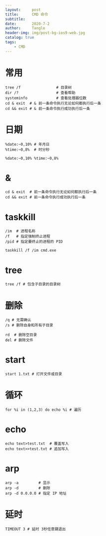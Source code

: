 ```yaml
---
layout:     post
title:      CMD 命令
subtitle:   
date:       2020-7-2
author:     Tangle
header-img: img/post-bg-ios9-web.jpg
catalog: true
tags:
    - CMD
---
```


# 常用

```
tree /f                # 目录树
dir /?                 # 查看帮助
systeminfo             # 查看处理器位数
cd & exit  # & 前一条命令执行无论如何都执行后一条
cd && exit # & 前一条命令执行成功执行后一条
```

# 日期

```
%date:~0,10% # 年月日
%time:~0,8%  # 时分秒
```

```
%date:~0,10% %time:~0,8%
```

# &

```
cd & exit  # 前一条命令执行无论如何都执行后一条
cd && exit # 前一条命令执行成功执行后一条
```

# taskkill

```
/im  # 进程名称
/f   # 指定强制终止进程
/pid # 指定要终止的进程的 PID
```

```shell
taskkill /f /im cmd.exe
```

# tree

```
tree /f # 包含子目录的目录树
```

# 删除

```
/q # 无需确认
/s # 删除自身和所有子目录
```

```
rd  # 删除空目录
del # 删除文件
```

# start

```
start 1.txt # 打开文件或目录
```

# 循环

```
for %i in (1,2,3) do echo %i # 遍历
```

# echo

```
echo text>test.txt  # 覆盖写入
echo text>>test.txt # 追加写入
```

# arp

```
arp -a         # 显示
arp -d         # 删除
arp -d 0.0.0.0 # 指定 IP 地址
```

# 延时

```
TIMEOUT 3 # 延时 3秒任意键退出
```
